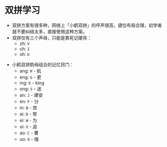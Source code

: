 # 双拼学习



- 双拼方案有很多种，网络上「小鹤双拼」的呼声很高，键位布局合理，初学者就不要纠结太多，直接使用这种方案。
- 双拼仅有三个声母，只能是靠死记硬背：
  - zh: `V`
  - ch: `I`
  - sh: `U`

* 小鹤双拼韵母组合的记忆窍门：
  * ang: `H` -  航
  * eng: `G` - 更
  * ing: `K` - king
  * ong: `S` - 送
  * an: `J` - 建安
  * en: `F` - 分
  * in: `B` - 宾
  * ai: `D` - 带
  * ei: `W` - 为
  * ui: `V` - 追
  * ao: `C` - 曹
  * uo: `O` - 哦
  
  

